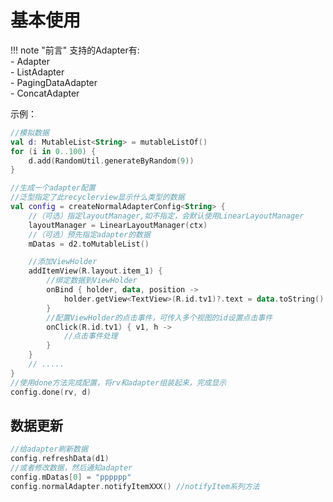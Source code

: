# 基本使用


!!! note "前言"
    支持的Adapter有:  
    - Adapter  
    - ListAdapter  
    - PagingDataAdapter  
    - ConcatAdapter  

示例：

```kotlin
//模拟数据
val d: MutableList<String> = mutableListOf()
for (i in 0..100) {
    d.add(RandomUtil.generateByRandom(9))
}

//生成一个adapter配置
//泛型指定了此recyclerview显示什么类型的数据
val config = createNormalAdapterConfig<String> {
    //（可选）指定layoutManager,如不指定，会默认使用LinearLayoutManager
    layoutManager = LinearLayoutManager(ctx)
    //（可选）预先指定adapter的数据
    mDatas = d2.toMutableList()

    //添加ViewHolder
    addItemView(R.layout.item_1) {
        //绑定数据到ViewHolder
        onBind { holder, data, position ->
            holder.getView<TextView>(R.id.tv1)?.text = data.toString()
        }
        //配置ViewHolder的点击事件，可传入多个视图的id设置点击事件
        onClick(R.id.tv1) { v1, h ->
            //点击事件处理
        }
    }
    // .....
}
//使用done方法完成配置，将rv和adapter组装起来，完成显示
config.done(rv, d)

```

## 数据更新

```kotlin
//给adapter刷新数据
config.refreshData(d1)
//或者修改数据，然后通知adapter
config.mDatas[0] = "pppppp"
config.normalAdapter.notifyItemXXX() //notifyItem系列方法
```